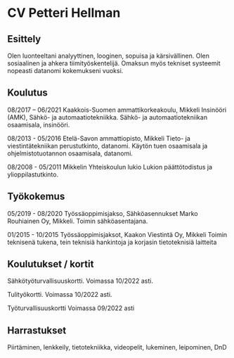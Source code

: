  # CV Petteri Hellman

## Esittely

Olen luonteeltani analyyttinen, looginen, sopuisa ja kärsivällinen. Olen sosiaalinen ja ahkera tiimityöskentelijä. Omaksun myös tekniset systeemit nopeasti datanomi kokemukseni vuoksi.

## Koulutus

08/2017 – 06/2021 Kaakkois-Suomen ammattikorkeakoulu, Mikkeli
Insinööri (AMK), Sähkö- ja automaatiotekniikka.
Sähkö- ja automaatiotekniikan osaamisala, insinööri.

08/2013 - 05/2016 Etelä-Savon ammattiopisto, Mikkeli
Tieto- ja viestintätekniikan perustutkinto, datanomi.
Käytön tuen osaamisala ja ohjelmistotuotannon osaamisala, datanomi.

08/2008 - 05/2011 Mikkelin Yhteiskoulun lukio
Lukion päättötodistus ja ylioppilastutkinto.

## Työkokemus

05/2019 - 08/2020 Työssäoppimisjakso, Sähköasennukset Marko Rouhiainen Oy, Mikkeli. Toimin sähköasentajana.

01/2015 - 10/2015 Työssäoppimisjaksot, Kaakon Viestintä Oy, Mikkeli
Toimin teknisenä tukena, tein teknisiä hankintoja ja korjasin tietoteknisiä laitteita

## Koulutukset / kortit

Sähkötyöturvallisuuskortti.
Voimassa 10/2022 asti.

Tulityökortti.
Voimassa 10/2022 asti.

Työturvallisuuskortti
Voimassa 09/2022 asti

## Harrastukset

Piirtäminen, lenkkeily, tietotekniikka, videopelit, lukeminen, leipominen, DnD